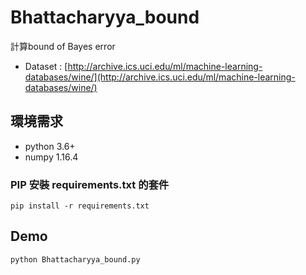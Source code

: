 # Bhattacharyya_bound
計算bound of Bayes error

- Dataset : [http://archive.ics.uci.edu/ml/machine-learning-databases/wine/](http://archive.ics.uci.edu/ml/machine-learning-databases/wine/)

## 環境需求
- python 3.6+
- numpy 1.16.4
### PIP 安裝 requirements.txt 的套件
```
pip install -r requirements.txt
```
## Demo
```
python Bhattacharyya_bound.py
```
